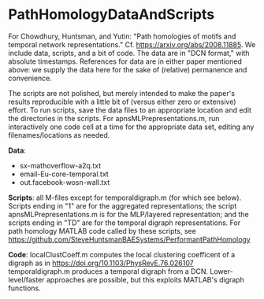 # PathHomologyDataAndScripts
For Chowdhury, Huntsman, and Yutin: "Path homologies of motifs and temporal network representations." Cf. https://arxiv.org/abs/2008.11885. We include data, scripts, and a bit of code. The data are in "DCN format," with absolute timestamps. References for data are in either paper mentioned above: we supply the data here for the sake of (relative) permanence and convenience.

The scripts are not polished, but merely intended to make the paper's results reproducible with a little bit of (versus either zero or extensive) effort. To run scripts, save the data files to an appropriate location and edit the directories in the scripts. For apnsMLPrepresentations.m, run interactively one code cell at a time for the appropriate data set, editing any filenames/locations as needed. 

**Data**:
  - sx-mathoverflow-a2q.txt
  - email-Eu-core-temporal.txt
  - out.facebook-wosn-wall.txt

**Scripts**: 
all M-files except for temporaldigraph.m (for which see below). Scripts ending in "1" are for the aggregated representations; the script apnsMLPrepresentations.m is for the MLP/layered representation; and the scripts ending in "TD" are for the temporal digraph representations. For path homology MATLAB code called by these scripts, see https://github.com/SteveHuntsmanBAESystems/PerformantPathHomology

**Code**: 
localClustCoeff.m computes the local clustering coefficent of a digraph as in https://doi.org/10.1103/PhysRevE.76.026107 
temporaldigraph.m produces a temporal digraph from a DCN. Lower-level/faster approaches are possible, but this exploits MATLAB's digraph functions. 
